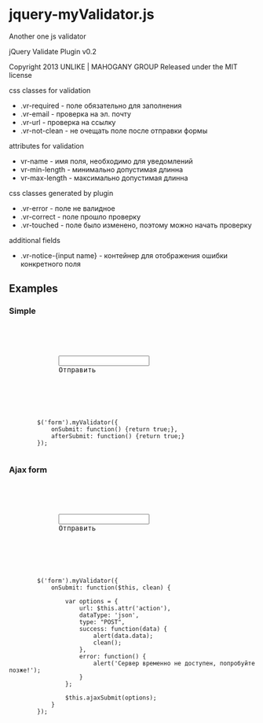jquery-myValidator.js
=====================

Another one js validator
 
jQuery Validate Plugin v0.2

Copyright 2013 UNLIKE | MAHOGANY GROUP
Released under the MIT license

css classes for validation
  * .vr-required - поле обязательно для заполнения
  * .vr-email - проверка на эл. почту
  * .vr-url - проверка на ссылку
  * .vr-not-clean - не очещать поле после отправки формы

attributes for validation
  * vr-name - имя поля, необходимо для уведомлений
  * vr-min-length - минимально допустимая длинна
  * vr-max-length - максимально допустимая длинна

css classes generated by plugin
  * .vr-error - поле не валидное
  * .vr-correct - поле прошло проверку
  * .vr-touched - поле было изменено, поэтому можно начать проверку

additional fields
  * .vr-notice-{input name} - контейнер для отображения ошибки конкретного поля

  
  
<h2>Examples</h2>

<h3>Simple</h3>

<div class="highlight highlight-html">
	<pre>
		<form>
			<div class="vr-notice-email" style="color: red;"></div>
			<input type="text" name="email" vr-name="Эл. почта" class="vr-required vr-email" vr-min-length="5">
			<submit>Отправить</submit>
		</form>
	</pre>
</div>

<pre>
	<code>
		$('form').myValidator({
			onSubmit: function() {return true;},
			afterSubmit: function() {return true;}
		});
	</code>
</pre>


<h3>Ajax form</h3>


<div class="highlight highlight-html">
	<pre>
		<form>
			<div class="vr-notice-email" style="color: red;"></div>
			<input type="text" name="email" vr-name="Эл. почта" class="vr-required vr-email" vr-min-length="5">
			<submit>Отправить</submit>
		</form>
	</pre>
</div>
	
<pre>
	<code>
		$('form').myValidator({
			onSubmit: function($this, clean) {
			
				var options = {
					url: $this.attr('action'),
					dataType: 'json',
					type: "POST",
					success: function(data) {
						alert(data.data);
						clean();
					},
					error: function() {
						alert('Сервер временно не доступен, попробуйте позже!');
					}
				};
				
				$this.ajaxSubmit(options);
			}
		});
	</code>
</pre>
